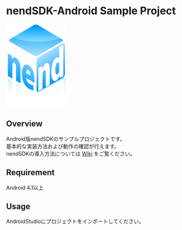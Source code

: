 nendSDK-Android Sample Project
==================
![ロゴ](https://github.com/fan-ADN/nendSDK-Android/blob/master/Sample/java/src/main/res/drawable/nend_logo.png)

Overview
---------------------------------
Android版nendSDKのサンプルプロジェクトです。  
基本的な実装方法および動作の確認が行えます。  
nendSDKの導入方法については [Wiki](https://github.com/fan-ADN/nendSDK-Android/wiki) をご覧ください。

Requirement
---------------------------------
Android 4.1以上

Usage
---------------------------------
AndroidStudioにプロジェクトをインポートしてください。
